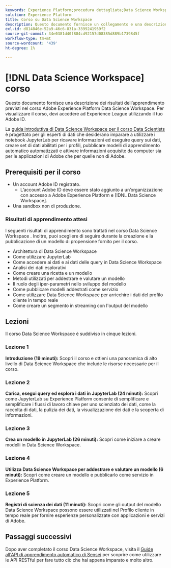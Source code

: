 ```yaml
---
keywords: Experience Platform;procedura dettagliata;Data Science Workspace;argomenti comuni;corso di scienza dei dati;corso;dsw
solution: Experience Platform
title: Corso su Data Science Workspace
description: Questo documento fornisce un collegamento e una descrizione per il corso Adobe Experience Platform Data Science Workspace.
exl-id: d814846e-52a9-46c6-831a-3399241959f2
source-git-commit: 34e0381d40f884cd92157d08385d889b1739845f
workflow-type: tm+mt
source-wordcount: '439'
ht-degree: 1%

---
```



# [!DNL Data Science Workspace] corso

Questo documento fornisce una descrizione dei risultati dell’apprendimento previsti nel corso Adobe Experience Platform Data Science Workspace. Per visualizzare il corso, devi accedere ad Experience League utilizzando il tuo Adobe ID.

La [guida introduttiva di Data Science Workspace per il corso Data Scientists](https://experienceleague.adobe.com/?recommended=ExperiencePlatform-U-1-2021.1.dsw) è progettato per gli esperti di dati che desiderano imparare a utilizzare i notebook JupyterLab per ricavare informazioni ed eseguire query sui dati, creare set di dati abilitati per i profili, pubblicare modelli di apprendimento automatico automatizzati e attivare informazioni acquisite da computer sia per le applicazioni di Adobe che per quelle non di Adobe.

## Prerequisiti per il corso

- Un account Adobe ID registrato.
   - L’account Adobe ID deve essere stato aggiunto a un’organizzazione con accesso a Adobe Experience Platform e [!DNL Data Science Workspace].
- Una sandbox non di produzione.

### Risultati di apprendimento attesi

I seguenti risultati di apprendimento sono trattati nel corso Data Science Workspace . Inoltre, puoi scegliere di seguire durante la creazione e la pubblicazione di un modello di propensione fornito per il corso.

- Architettura di Data Science Workspace
- Come utilizzare JupyterLab
- Come accedere ai dati e ai dati delle query in Data Science Workspace
- Analisi dei dati esplorativi
- Come creare una ricetta e un modello
- Metodi utilizzati per addestrare e valutare un modello
- Il ruolo degli iper-parametri nello sviluppo del modello
- Come pubblicare modelli addestrati come servizio
- Come utilizzare Data Science Workspace per arricchire i dati del profilo cliente in tempo reale
- Come creare un segmento in streaming con l&#39;output del modello

## Lezioni

Il corso Data Science Workspace è suddiviso in cinque lezioni.

### Lezione 1

**Introduzione (19 minuti):** Scopri il corso e ottieni una panoramica di alto livello di Data Science Workspace che include le risorse necessarie per il corso.

### Lezione 2

**Carica, esegui query ed esplora i dati in JupyterLab (24 minuti):** Scopri come JupyterLab su Experience Platform consente di semplificare e semplificare i flussi di lavoro chiave per uno scienziato dei dati, come la raccolta di dati, la pulizia dei dati, la visualizzazione dei dati e la scoperta di informazioni.

### Lezione 3

**Crea un modello in JupyterLab (26 minuti):** Scopri come iniziare a creare modelli in Data Science Workspace.

### Lezione 4

**Utilizza Data Science Workspace per addestrare e valutare un modello (6 minuti):** Scopri come creare un modello e pubblicarlo come servizio in Experience Platform.

### Lezione 5

**Registri di scienza dei dati (11 minuti):** Scopri come gli output del modello Data Science Workspace possono essere utilizzati nel Profilo cliente in tempo reale per fornire esperienze personalizzate con applicazioni e servizi di Adobe.

## Passaggi successivi

Dopo aver completato il corso Data Science Workspace, visita il [Guide all&#39;API di apprendimento automatico di Sensei](./api/getting-started.md) per scoprire come utilizzare le API RESTful per fare tutto ciò che hai appena imparato e molto altro.



